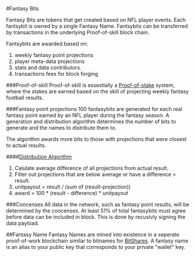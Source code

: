#Fantasy Bits

Fantasy Bits are tokens that get created based on NFL player events.  Each fantsybit is owned by a single Fantasy Name. Fantsybits can be transferred by transactions in the underlying Proof-of-skill block chain.    

Fantsybits are awarded based on:

1. weekly fantasy point projections 
2. player meta-data projections
3. stats and data contributors.
4. transactions fees for block forging

###Proof-of-skill
Proof-of-skill is essestially a [Proof-of-stake](http://en.wikipedia.org/wiki/Proof-of-stake) system, where the stakes are earned based on the skill of projecting weekly fantasy football results.   


###Fantasy point projections
100 fantasybits are generated for each real fantasy point earned by an NFL player during the fantasy season. A generation and distribution algorithm determines the number of bits to generate and the names to distribute them to.

The algorithm awards more bits to those with projections that were closest to actual results. 

####[Distribution Algorithm](https://github.com/jaybny/fantasybit/blob/master/src/DistributionAlgo.cpp) 
1. Calulate average difference of all projections from actual result. 
2. Filter out projections that are below average or have a difference > result.
3. unitpayout = result / (sum of (result-projection))
4. award = 100 * (result - difference) * unitpayout 

###Concenses 
All data in the network, such as fantasy point results, will be determined by the concenses. At least 51% of total fantasybits must agree before data can be included in block. This is done by recusivly signing the data payload. 

##Fantasy Name
Fantasy Names are mined into existence in a seperate proof-of-work blockchain similar to bitnames for [BitShares](https://github.com/InvictusInnovations/BitShares). A fantasy name is an alias to your public key that corresponds to your private "wallet" key. 


